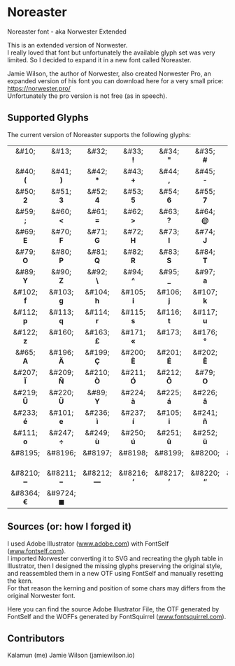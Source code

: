 # Noreaster
Noreaster font - aka Norwester Extended

This is an extended version of Norwester.<br>
I really loved that font but unfortunately the available glyph set was very limited. So I decided to expand it in a new font called Noreaster.

Jamie Wilson, the author of Norwester, also created Norwester Pro, an expanded version of his font you can download here for a very small price: https://norwester.pro/<br>
Unfortunately the pro version is not free (as in speech).

## Supported Glyphs
The current version of Noreaster supports the following glyphs:

<table>
<tr>
<td align="center" valign="top">&amp;#10;<br><b>&#10;</b></td>
<td align="center" valign="top">&amp;#13;<br><b>&#13;</b></td>
<td align="center" valign="top">&amp;#32;<br><b>&#32;</b></td>
<td align="center" valign="top">&amp;#33;<br><b>&#33;</b></td>
<td align="center" valign="top">&amp;#34;<br><b>&#34;</b></td>
<td align="center" valign="top">&amp;#35;<br><b>&#35;</b></td>
<td align="center" valign="top">&amp;#36;<br><b>&#36;</b></td>
<td align="center" valign="top">&amp;#37;<br><b>&#37;</b></td>
<td align="center" valign="top">&amp;#38;<br><b>&#38;</b></td>
<td align="center" valign="top">&amp;#39;<br><b>&#39;</b></td>
</tr>
<tr>
<td align="center" valign="top">&amp;#40;<br><b>&#40;</b></td>
<td align="center" valign="top">&amp;#41;<br><b>&#41;</b></td>
<td align="center" valign="top">&amp;#42;<br><b>&#42;</b></td>
<td align="center" valign="top">&amp;#43;<br><b>&#43;</b></td>
<td align="center" valign="top">&amp;#44;<br><b>&#44;</b></td>
<td align="center" valign="top">&amp;#45;<br><b>&#45;</b></td>
<td align="center" valign="top">&amp;#46;<br><b>&#46;</b></td>
<td align="center" valign="top">&amp;#47;<br><b>&#47;</b></td>
<td align="center" valign="top">&amp;#48;<br><b>&#48;</b></td>
<td align="center" valign="top">&amp;#49;<br><b>&#49;</b></td>
</tr>
<tr>
<td align="center" valign="top">&amp;#50;<br><b>&#50;</b></td>
<td align="center" valign="top">&amp;#51;<br><b>&#51;</b></td>
<td align="center" valign="top">&amp;#52;<br><b>&#52;</b></td>
<td align="center" valign="top">&amp;#53;<br><b>&#53;</b></td>
<td align="center" valign="top">&amp;#54;<br><b>&#54;</b></td>
<td align="center" valign="top">&amp;#55;<br><b>&#55;</b></td>
<td align="center" valign="top">&amp;#56;<br><b>&#56;</b></td>
<td align="center" valign="top">&amp;#57;<br><b>&#57;</b></td>
<td align="center" valign="top">&amp;#58;<br><b>&#58;</b></td>
</tr>
<tr>
<td align="center" valign="top">&amp;#59;<br><b>&#59;</b></td>
<td align="center" valign="top">&amp;#60;<br><b>&#60;</b></td>
<td align="center" valign="top">&amp;#61;<br><b>&#61;</b></td>
<td align="center" valign="top">&amp;#62;<br><b>&#62;</b></td>
<td align="center" valign="top">&amp;#63;<br><b>&#63;</b></td>
<td align="center" valign="top">&amp;#64;<br><b>&#64;</b></td>
<td align="center" valign="top">&amp;#65;<br><b>&#65;</b></td>
<td align="center" valign="top">&amp;#66;<br><b>&#66;</b></td>
<td align="center" valign="top">&amp;#67;<br><b>&#67;</b></td>
<td align="center" valign="top">&amp;#68;<br><b>&#68;</b></td>
</tr>
<tr>
<td align="center" valign="top">&amp;#69;<br><b>&#69;</b></td>
<td align="center" valign="top">&amp;#70;<br><b>&#70;</b></td>
<td align="center" valign="top">&amp;#71;<br><b>&#71;</b></td>
<td align="center" valign="top">&amp;#72;<br><b>&#72;</b></td>
<td align="center" valign="top">&amp;#73;<br><b>&#73;</b></td>
<td align="center" valign="top">&amp;#74;<br><b>&#74;</b></td>
<td align="center" valign="top">&amp;#75;<br><b>&#75;</b></td>
<td align="center" valign="top">&amp;#76;<br><b>&#76;</b></td>
<td align="center" valign="top">&amp;#77;<br><b>&#77;</b></td>
<td align="center" valign="top">&amp;#78;<br><b>&#78;</b></td>
</tr>
<tr>
<td align="center" valign="top">&amp;#79;<br><b>&#79;</b></td>
<td align="center" valign="top">&amp;#80;<br><b>&#80;</b></td>
<td align="center" valign="top">&amp;#81;<br><b>&#81;</b></td>
<td align="center" valign="top">&amp;#82;<br><b>&#82;</b></td>
<td align="center" valign="top">&amp;#83;<br><b>&#83;</b></td>
<td align="center" valign="top">&amp;#84;<br><b>&#84;</b></td>
<td align="center" valign="top">&amp;#85;<br><b>&#85;</b></td>
<td align="center" valign="top">&amp;#86;<br><b>&#86;</b></td>
<td align="center" valign="top">&amp;#87;<br><b>&#87;</b></td>
<td align="center" valign="top">&amp;#88;<br><b>&#88;</b></td>
</tr>
<tr>
<td align="center" valign="top">&amp;#89;<br><b>&#89;</b></td>
<td align="center" valign="top">&amp;#90;<br><b>&#90;</b></td>
<td align="center" valign="top">&amp;#92;<br><b>&#92;</b></td>
<td align="center" valign="top">&amp;#94;<br><b>&#94;</b></td>
<td align="center" valign="top">&amp;#95;<br><b>&#95;</b></td>
<td align="center" valign="top">&amp;#97;<br><b>&#97;</b></td>
<td align="center" valign="top">&amp;#98;<br><b>&#98;</b></td>
<td align="center" valign="top">&amp;#99;<br><b>&#99;</b></td>
<td align="center" valign="top">&amp;#100;<br><b>&#100;</b></td>
<td align="center" valign="top">&amp;#101;<br><b>&#101;</b></td>
</tr>
<tr>
<td align="center" valign="top">&amp;#102;<br><b>&#102;</b></td>
<td align="center" valign="top">&amp;#103;<br><b>&#103;</b></td>
<td align="center" valign="top">&amp;#104;<br><b>&#104;</b></td>
<td align="center" valign="top">&amp;#105;<br><b>&#105;</b></td>
<td align="center" valign="top">&amp;#106;<br><b>&#106;</b></td>
<td align="center" valign="top">&amp;#107;<br><b>&#107;</b></td>
<td align="center" valign="top">&amp;#108;<br><b>&#108;</b></td>
<td align="center" valign="top">&amp;#109;<br><b>&#109;</b></td>
<td align="center" valign="top">&amp;#110;<br><b>&#110;</b></td>
<td align="center" valign="top">&amp;#111;<br><b>&#111;</b></td>
</tr>
<tr>
<td align="center" valign="top">&amp;#112;<br><b>&#112;</b></td>
<td align="center" valign="top">&amp;#113;<br><b>&#113;</b></td>
<td align="center" valign="top">&amp;#114;<br><b>&#114;</b></td>
<td align="center" valign="top">&amp;#115;<br><b>&#115;</b></td>
<td align="center" valign="top">&amp;#116;<br><b>&#116;</b></td>
<td align="center" valign="top">&amp;#117;<br><b>&#117;</b></td>
<td align="center" valign="top">&amp;#118;<br><b>&#118;</b></td>
<td align="center" valign="top">&amp;#119;<br><b>&#119;</b></td>
<td align="center" valign="top">&amp;#120;<br><b>&#120;</b></td>
<td align="center" valign="top">&amp;#121;<br><b>&#121;</b></td>
</tr>
<tr>
<td align="center" valign="top">&amp;#122;<br><b>&#122;</b></td>
<td align="center" valign="top">&amp;#160;<br><b>&#160;</b></td>
<td align="center" valign="top">&amp;#163;<br><b>&#163;</b></td>
<td align="center" valign="top">&amp;#171;<br><b>&#171;</b></td>
<td align="center" valign="top">&amp;#173;<br><b>&#173;</b></td>
<td align="center" valign="top">&amp;#176;<br><b>&#176;</b></td>
<td align="center" valign="top">&amp;#187;<br><b>&#187;</b></td>
<td align="center" valign="top">&amp;#192;<br><b>&#192;</b></td>
<td align="center" valign="top">&amp;#193;<br><b>&#193;</b></td>
<td align="center" valign="top">&amp;#194;<br><b>&#194;</b></td>
</tr>
<tr>
<td align="center" valign="top">&amp;#65;<br><b>&#65;</b></td>
<td align="center" valign="top">&amp;#196;<br><b>&#196;</b></td>
<td align="center" valign="top">&amp;#199;<br><b>&#199;</b></td>
<td align="center" valign="top">&amp;#200;<br><b>&#200;</b></td>
<td align="center" valign="top">&amp;#201;<br><b>&#201;</b></td>
<td align="center" valign="top">&amp;#202;<br><b>&#202;</b></td>
<td align="center" valign="top">&amp;#203;<br><b>&#203;</b></td>
<td align="center" valign="top">&amp;#204;<br><b>&#204;</b></td>
<td align="center" valign="top">&amp;#205;<br><b>&#205;</b></td>
<td align="center" valign="top">&amp;#206;<br><b>&#206;</b></td>
</tr>
<tr>
<td align="center" valign="top">&amp;#207;<br><b>&#207;</b></td>
<td align="center" valign="top">&amp;#209;<br><b>&#209;</b></td>
<td align="center" valign="top">&amp;#210;<br><b>&#210;</b></td>
<td align="center" valign="top">&amp;#211;<br><b>&#211;</b></td>
<td align="center" valign="top">&amp;#212;<br><b>&#212;</b></td>
<td align="center" valign="top">&amp;#79;<br><b>&#79;</b></td>
<td align="center" valign="top">&amp;#214;<br><b>&#214;</b></td>
<td align="center" valign="top">&amp;#215;<br><b>&#215;</b></td>
<td align="center" valign="top">&amp;#217;<br><b>&#217;</b></td>
<td align="center" valign="top">&amp;#218;<br><b>&#218;</b></td>
</tr>
<tr>
<td align="center" valign="top">&amp;#219;<br><b>&#219;</b></td>
<td align="center" valign="top">&amp;#220;<br><b>&#220;</b></td>
<td align="center" valign="top">&amp;#89;<br><b>&#89;</b></td>
<td align="center" valign="top">&amp;#224;<br><b>&#224;</b></td>
<td align="center" valign="top">&amp;#225;<br><b>&#225;</b></td>
<td align="center" valign="top">&amp;#226;<br><b>&#226;</b></td>
<td align="center" valign="top">&amp;#97;<br><b>&#97;</b></td>
<td align="center" valign="top">&amp;#228;<br><b>&#228;</b></td>
<td align="center" valign="top">&amp;#231;<br><b>&#231;</b></td>
<td align="center" valign="top">&amp;#232;<br><b>&#232;</b></td>
</tr>
<tr>
<td align="center" valign="top">&amp;#233;<br><b>&#233;</b></td>
<td align="center" valign="top">&amp;#101;<br><b>&#101;</b></td>
<td align="center" valign="top">&amp;#236;<br><b>&#236;</b></td>
<td align="center" valign="top">&amp;#237;<br><b>&#237;</b></td>
<td align="center" valign="top">&amp;#105;<br><b>&#105;</b></td>
<td align="center" valign="top">&amp;#241;<br><b>&#241;</b></td>
<td align="center" valign="top">&amp;#242;<br><b>&#242;</b></td>
<td align="center" valign="top">&amp;#243;<br><b>&#243;</b></td>
<td align="center" valign="top">&amp;#111;<br><b>&#111;</b></td>
<td align="center" valign="top">&amp;#111;<br><b>&#111;</b></td>
</tr>
<tr>
<td align="center" valign="top">&amp;#111;<br><b>&#111;</b></td>
<td align="center" valign="top">&amp;#247;<br><b>&#247;</b></td>
<td align="center" valign="top">&amp;#249;<br><b>&#249;</b></td>
<td align="center" valign="top">&amp;#250;<br><b>&#250;</b></td>
<td align="center" valign="top">&amp;#251;<br><b>&#251;</b></td>
<td align="center" valign="top">&amp;#252;<br><b>&#252;</b></td>
<td align="center" valign="top">&amp;#121;<br><b>&#121;</b></td>
<td align="center" valign="top">&amp;#8192;<br><b>&#8192;</b></td>
<td align="center" valign="top">&amp;#8193;<br><b>&#8193;</b></td>
<td align="center" valign="top">&amp;#8194;<br><b>&#8194;</b></td>
</tr>
<tr>
<td align="center" valign="top">&amp;#8195;<br><b>&#8195;</b></td>
<td align="center" valign="top">&amp;#8196;<br><b>&#8196;</b></td>
<td align="center" valign="top">&amp;#8197;<br><b>&#8197;</b></td>
<td align="center" valign="top">&amp;#8198;<br><b>&#8198;</b></td>
<td align="center" valign="top">&amp;#8199;<br><b>&#8199;</b></td>
<td align="center" valign="top">&amp;#8200;<br><b>&#8200;</b></td>
<td align="center" valign="top">&amp;#8201;<br><b>&#8201;</b></td>
<td align="center" valign="top">&amp;#8202;<br><b>&#8202;</b></td>
<td align="center" valign="top">&amp;#8208;<br><b>&#8208;</b></td>
<td align="center" valign="top">&amp;#8209;<br><b>&#8209;</b></td>
</tr>
<tr>
<td align="center" valign="top">&amp;#8210;<br><b>&#8210;</b></td>
<td align="center" valign="top">&amp;#8211;<br><b>&#8211;</b></td>
<td align="center" valign="top">&amp;#8212;<br><b>&#8212;</b></td>
<td align="center" valign="top">&amp;#8216;<br><b>&#8216;</b></td>
<td align="center" valign="top">&amp;#8217;<br><b>&#8217;</b></td>
<td align="center" valign="top">&amp;#8220;<br><b>&#8220;</b></td>
<td align="center" valign="top">&amp;#8221;<br><b>&#8221;</b></td>
<td align="center" valign="top">&amp;#8230;<br><b>&#8230;</b></td>
<td align="center" valign="top">&amp;#8239;<br><b>&#8239;</b></td>
<td align="center" valign="top">&amp;#8287;<br><b>&#8287;</b></td>
</tr>
<tr>
<td align="center" valign="top">&amp;#8364;<br><b>&#8364;</b></td>
<td align="center" valign="top">&amp;#9724;<br><b>&#9724;</b></td>
</tr>
</table>

## Sources (or: how I forged it)
I used Adobe Illustrator (www.adobe.com) with FontSelf (www.fontself.com).<br>
I imported Norwester converting it to SVG and recreating the glyph table in Illustrator, then I designed the missing glyphs preserving the original style, and reassembled them in a new OTF using FontSelf and manually resetting the kern.<br>
For that reason the kerning and position of some chars may differs from the original Norwester font.

Here you can find the source Adobe Illustrator File, the OTF generated by FontSelf and the WOFFs generated by FontSquirrel (www.fontsquirrel.com).

## Contributors
Kalamun (me)
Jamie Wilson (jamiewilson.io)
